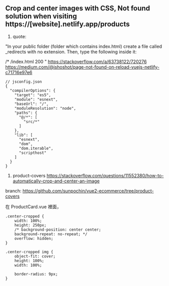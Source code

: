 ## Crop and center images with CSS, Not found solution when visiting https://[website].netlify.app/products



1. quote: 

"In your public folder (folder which contains index.html) create a file called _redirects with no extension. Then, type the following inside it:

/*    /index.html    200
"
https://stackoverflow.com/a/63738122/720276
https://medium.com/@ishoshot/page-not-found-on-reload-vuejs-netlify-c71716e97e6
```
// jsconfig.json
{
  "compilerOptions": {
    "target": "es5",
    "module": "esnext",
    "baseUrl": "/",
    "moduleResolution": "node",
    "paths": {
      "@/*": [
        "src/*"
      ]
    },
    "lib": [
      "esnext",
      "dom",
      "dom.iterable",
      "scripthost"
    ]
  }
}

```

1. product-covers
https://stackoverflow.com/questions/11552380/how-to-automatically-crop-and-center-an-image

branch:
https://github.com/sunpochin/vue2-ecommerce/tree/product-covers

在 ProductCard.vue 裡面，
```
.center-cropped {
	width: 100%;
	height: 250px;
	/* background-position: center center;
	background-repeat: no-repeat; */
	overflow: hidden;
}

.center-cropped img {
	object-fit: cover;
	height: 100%;
	width: 100%;

	border-radius: 9px;
}
```